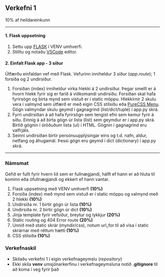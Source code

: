 ## Verkefni 1 
10% af heildareinkunn

---

#### 1. Flask uppsetning
1. Settu upp [FLASK](https://github.com/vefthroun/Namsefni-s2/blob/main/2-Flask/Readme.md#hva%C3%B0-er-flask) í VENV umhverfi. 
1. Stilltu og notaðu [VSCode](https://github.com/vefthroun/Namsefni-s2/blob/main/2-Flask/Readme.md#vs-code-ritill-python-og-venv) editor.

#### 2. Einfalt Flask app - 3 síður  
Útfærðu einfaldan vef með Flask. Vefurinn inniheldur 3 síður (_app.route_); 1 forsíða og 2 undirsíður.
   1. Forsíðan (index) inniheldur virka hlekki á 2 undirsíður. Þegar smellt er á hvorn hlekk fyrir sig er farið á viðkomandi undirsíðu. Forsíðan skal hafa fyrirsögn og birta mynd sem vistuð er í static möppu.  Hlekkirnir 2 skulu vera í valmynd sem útfærð er með eigin CSS stílsíðu eða [PureCSS Menu](https://purecss.io/menus/).  Gögn valmyndar skulu geymd í gagnagrind (list/dict/tuple) í app.py skrá.
   2. Fyrri undirsíðan á að hafa fyrirsögn sem tengist efni sem kemur fyrir á síðu.  Einnig á að birta gögn úr lista (list) sem geymdur er í app.py skrá.  Birtið gögnin í óröðuðum lista (ul) í HTML.  Gögnin í gagnagrind eru valfrjáls.
   3. Seinni undirsíðan birtir persónuupplýsingar eins og t.d. nafn, aldur, netfang og áhugamál.  Þessi gögn eru geymd í dict (dictionary)  í app.py skrá. 

---

### Námsmat 
Gefið er fullt fyrir hvern lið sem er fullnægjandi, hálft ef hann er að hluta til kominn eða ófullnægjandi og ekkert ef hann vantar.

1. Flask uppsetning með VENV umhverfi **(10%)** 
1. Forsíða (index) með mynd sem vistuð er í static möppu og valmynd með 2 hlekki **(10%)**
1. Undirsíða nr. 1 birtir gögn úr lista **(10%)**
1. Undirsíða nr. 2 birtir gögn úr dict **(10%)**
1. Jinja template fyrir vefsíður, breytur og lykkjur **(20%)**
1. Static routing og 404 Error route **(20%)**
1. Unnið með static skrár (myndir/css), notum url_for til að vísa í static skrárnar með réttum hætti **(10%)**
1. CSS stílsíða  **(10%)**

### Verkefnaskil

- Skilaðu verkefni 1 í eigin verkefnageymslu (_repository_) 
- Ekki skila **venv** umsjónarkerfinu í verkefnageymsluna notið  **.gitignore** til að koma í veg fyrir það
